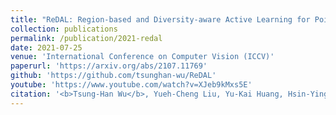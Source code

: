 ```yaml
---
title: "ReDAL: Region-based and Diversity-aware Active Learning for Point Cloud Semantic Segmentation"
collection: publications
permalink: /publication/2021-redal
date: 2021-07-25
venue: 'International Conference on Computer Vision (ICCV)'
paperurl: 'https://arxiv.org/abs/2107.11769'
github: 'https://github.com/tsunghan-wu/ReDAL'
youtube: 'https://www.youtube.com/watch?v=XJeb9kMxs5E'
citation: '<b>Tsung-Han Wu</b>, Yueh-Cheng Liu, Yu-Kai Huang, Hsin-Ying Lee, Hung-Ting Su, Ping-Chia Huang, Winston H. Hsu. <p style="color:red"><b><i>ICCV 2021</i></b></p>'
---
```

